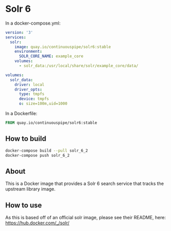 # Solr 6

In a docker-compose.yml:
```yml
version: '3'
services:
  solr:
    image: quay.io/continuouspipe/solr6:stable
    environment:
      SOLR_CORE_NAME: example_core
    volumes:
      - solr_data:/usr/local/share/solr/example_core/data/

volumes:
  solr_data:
    driver: local
    driver_opts:
      type: tmpfs
      device: tmpfs
      o: size=100m,uid=1000
```

In a Dockerfile:
```Dockerfile
FROM quay.io/continuouspipe/solr6:stable
```

## How to build
```bash
docker-compose build --pull solr_6_2
docker-compose push solr_6_2
```

## About

This is a Docker image that provides a Solr 6 search service that tracks the upstream library image.

## How to use

As this is based off of an official solr image, please see their README, here:
https://hub.docker.com/_/solr/

